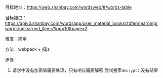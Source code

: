 目标地址：https://web.shanbay.com/wordsweb/#/words-table

目标接口：https://apiv3.shanbay.com/wordsapp/user_material_books/zdfen/learning/words/unlearned_items?ipp=10&page=2

难度：简单

方法：webpack + 扣js

步骤：
1. 请求中没有加密值需要处理，只有响应需要解密
尝试搜索`decrypt(`,没有结果